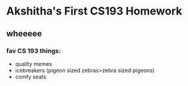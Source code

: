 
# Akshitha's First CS193 Homework

## wheeeee


### fav CS 193 things:

- quality memes
- icebreakers (pigeon sized zebras>zebra sized pigeons)
- comfy seats
